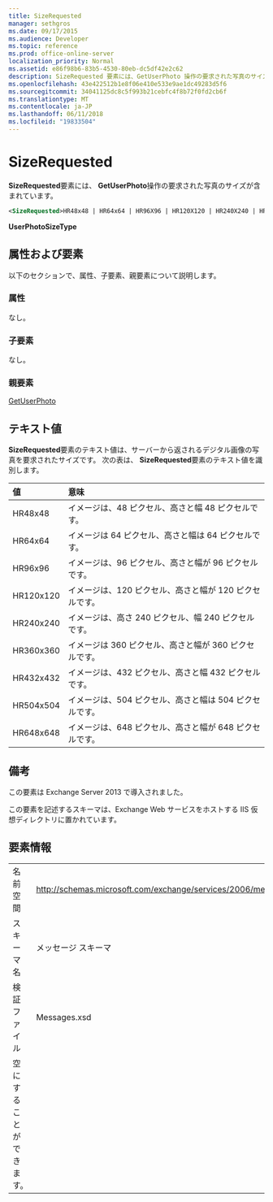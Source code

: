 ```yaml
---
title: SizeRequested
manager: sethgros
ms.date: 09/17/2015
ms.audience: Developer
ms.topic: reference
ms.prod: office-online-server
localization_priority: Normal
ms.assetid: e86f98b6-83b5-4530-80eb-dc5df42e2c62
description: SizeRequested 要素には、GetUserPhoto 操作の要求された写真のサイズが含まれています。
ms.openlocfilehash: 43e422512b1e8f06e410e533e9ae1dc49283d5f6
ms.sourcegitcommit: 34041125dc8c5f993b21cebfc4f8b72f0fd2cb6f
ms.translationtype: MT
ms.contentlocale: ja-JP
ms.lasthandoff: 06/11/2018
ms.locfileid: "19833504"
---
```

# <a name="sizerequested"></a>SizeRequested

**SizeRequested**要素には、 **GetUserPhoto**操作の要求された写真のサイズが含まれています。 
  
```XML
<SizeRequested>HR48x48 | HR64x64 | HR96X96 | HR120X120 | HR240X240 | HR360X360 | HR432X432 | HR504X504 | HR648X648</SizeRequested>
```

 **UserPhotoSizeType**
## <a name="attributes-and-elements"></a>属性および要素

以下のセクションで、属性、子要素、親要素について説明します。
  
### <a name="attributes"></a>属性

なし。
  
### <a name="child-elements"></a>子要素

なし。
  
### <a name="parent-elements"></a>親要素

[GetUserPhoto](getuserphoto.md)
  
## <a name="text-value"></a>テキスト値

**SizeRequested**要素のテキスト値は、サーバーから返されるデジタル画像の写真を要求されたサイズです。 次の表は、 **SizeRequested**要素のテキスト値を識別します。 
  
|**値**|**意味**|
|:-----|:-----|
|HR48x48  <br/> |イメージは、48 ピクセル、高さと幅 48 ピクセルです。  <br/> |
|HR64x64  <br/> |イメージは 64 ピクセル、高さと幅は 64 ピクセルです。  <br/> |
|HR96x96  <br/> |イメージは、96 ピクセル、高さと幅が 96 ピクセルです。  <br/> |
|HR120x120  <br/> |イメージは、120 ピクセル、高さと幅が 120 ピクセルです。  <br/> |
|HR240x240  <br/> |イメージは、高さ 240 ピクセル、幅 240 ピクセルです。  <br/> |
|HR360x360  <br/> |イメージは 360 ピクセル、高さと幅が 360 ピクセルです。  <br/> |
|HR432x432  <br/> |イメージは、432 ピクセル、高さと幅 432 ピクセルです。  <br/> |
|HR504x504  <br/> |イメージは、504 ピクセル、高さと幅は 504 ピクセルです。  <br/> |
|HR648x648  <br/> |イメージは、648 ピクセル、高さと幅が 648 ピクセルです。  <br/> |
   
## <a name="remarks"></a>備考

この要素は Exchange Server 2013 で導入されました。
  
この要素を記述するスキーマは、Exchange Web サービスをホストする IIS 仮想ディレクトリに置かれています。
  
## <a name="element-information"></a>要素情報

|||
|:-----|:-----|
|名前空間  <br/> |http://schemas.microsoft.com/exchange/services/2006/messages  <br/> |
|スキーマ名  <br/> |メッセージ スキーマ  <br/> |
|検証ファイル  <br/> |Messages.xsd  <br/> |
|空にすることができます。  <br/> ||
   

